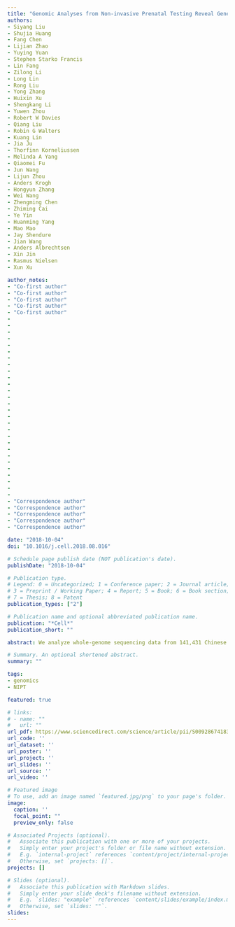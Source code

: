 ```yaml
---
title: "Genomic Analyses from Non-invasive Prenatal Testing Reveal Genetic Associations, Patterns of Viral Infections, and Chinese Population History"
authors:
- Siyang Liu
- Shujia Huang
- Fang Chen
- Lijian Zhao
- Yuying Yuan
- Stephen Starko Francis
- Lin Fang
- Zilong Li
- Long Lin
- Rong Liu
- Yong Zhang
- Huixin Xu
- Shengkang Li
- Yuwen Zhou
- Robert W Davies
- Qiang Liu
- Robin G Walters
- Kuang Lin
- Jia Ju
- Thorfinn Korneliussen
- Melinda A Yang
- Qiaomei Fu
- Jun Wang
- Lijun Zhou
- Anders Krogh
- Hongyun Zhang
- Wei Wang
- Zhengming Chen
- Zhiming Cai
- Ye Yin
- Huanming Yang
- Mao Mao
- Jay Shendure
- Jian Wang
- Anders Albrechtsen
- Xin Jin
- Rasmus Nielsen
- Xun Xu

author_notes:
- "Co-first author"
- "Co-first author"
- "Co-first author"
- "Co-first author"
- "Co-first author"
- 
- 
- 
- 
- 
- 
- 
- 
- 
- 
- 
- 
- 
- 
- 
- 
- 
- 
- 
- 
- 
- 
- 
- 
- 
- 
- 
- 
- "Correspondence author"
- "Correspondence author"
- "Correspondence author"
- "Correspondence author"
- "Correspondence author"

date: "2018-10-04"
doi: "10.1016/j.cell.2018.08.016"

# Schedule page publish date (NOT publication's date).
publishDate: "2018-10-04"

# Publication type.
# Legend: 0 = Uncategorized; 1 = Conference paper; 2 = Journal article;
# 3 = Preprint / Working Paper; 4 = Report; 5 = Book; 6 = Book section;
# 7 = Thesis; 8 = Patent
publication_types: ["2"]

# Publication name and optional abbreviated publication name.
publication: "*Cell*"
publication_short: ""

abstract: We analyze whole-genome sequencing data from 141,431 Chinese women generated for non-invasive prenatal testing (NIPT). We use these data to characterize the population genetic structure and to investigate genetic associations with maternal and infectious traits. We show that the present day distribution of alleles is a function of both ancient migration and very recent population movements. We reveal novel phenotype-genotype associations, including several replicated associations with height and BMI, an association between maternal age and EMB, and between twin pregnancy and NRG1. Finally, we identify a unique pattern of circulating viral DNA in plasma with high prevalence of hepatitis B and other clinically relevant maternal infections. A GWAS for viral infections identifies an exceptionally strong association between integrated herpesvirus 6 and MOV10L1, which affects piwi-interacting RNA (piRNA) processing and PIWI protein function. These findings demonstrate the great value and potential of accumulating NIPT data for worldwide medical and genetic analyses.

# Summary. An optional shortened abstract.
summary: ""

tags:
- genomics
- NIPT

featured: true

# links:
# - name: ""
#   url: ""
url_pdf: https://www.sciencedirect.com/science/article/pii/S0092867418310328
url_code: ''
url_dataset: ''
url_poster: ''
url_project: ''
url_slides: ''
url_source: ''
url_video: ''

# Featured image
# To use, add an image named `featured.jpg/png` to your page's folder. 
image:
  caption: ''
  focal_point: ""
  preview_only: false

# Associated Projects (optional).
#   Associate this publication with one or more of your projects.
#   Simply enter your project's folder or file name without extension.
#   E.g. `internal-project` references `content/project/internal-project/index.md`.
#   Otherwise, set `projects: []`.
projects: []

# Slides (optional).
#   Associate this publication with Markdown slides.
#   Simply enter your slide deck's filename without extension.
#   E.g. `slides: "example"` references `content/slides/example/index.md`.
#   Otherwise, set `slides: ""`.
slides:
---
```

